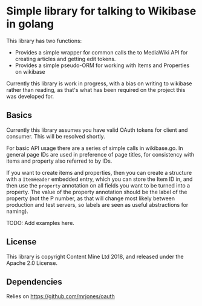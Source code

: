 Simple library for talking to Wikibase in golang
=================================================

This library has two functions:

* Provides a simple wrapper for common calls the to MediaWiki API for creating articles and getting edit tokens.
* Provides a simple pseudo-ORM for working with Items and Properties on wikibase

Currently this library is work in progress, with a bias on writing to wikibase rather than reading, as that's what has been required on the project this was developed for.


Basics
---------

Currently this library assumes you have valid OAuth tokens for client and consumer. This will be resolved shortly.

For basic API usage there are a series of simple calls in wikibase.go. In general page IDs are used in preference of page titles, for consistency with items and property also referred to by IDs.

If you want to create items and properties, then you can create a structure with a `ItemHeader` embedded entry, which you can store the Item ID in, and then use the `property` annotation on all fields you want to be turned into a property. The value of the property annotation should be the label of the property (not the P number, as that will change most likely between production and test servers, so labels are seen as useful abstractions for naming).

TODO: Add examples here.



License
----------

This library is copyright Content Mine Ltd 2018, and released under the Apache 2.0 License.


Dependencies
-------------

Relies on https://github.com/mrjones/oauth
